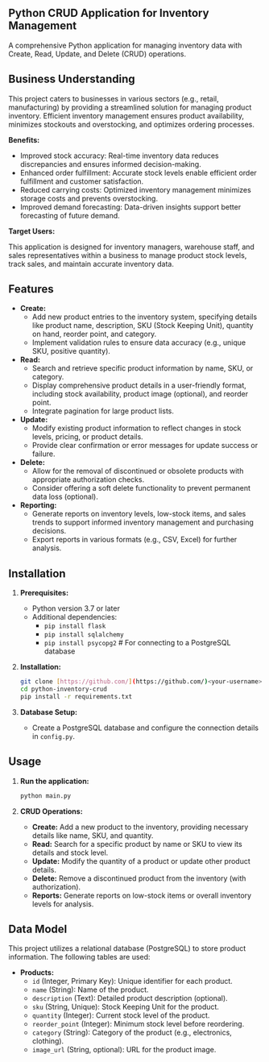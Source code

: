 ## Python CRUD Application for Inventory Management

A comprehensive Python application for managing inventory data with Create, Read, Update, and Delete (CRUD) operations.

## Business Understanding

This project caters to businesses in various sectors (e.g., retail, manufacturing) by providing a streamlined solution for managing product inventory. Efficient inventory management ensures product availability, minimizes stockouts and overstocking, and optimizes ordering processes.

**Benefits:**

* Improved stock accuracy: Real-time inventory data reduces discrepancies and ensures informed decision-making.
* Enhanced order fulfillment: Accurate stock levels enable efficient order fulfillment and customer satisfaction.
* Reduced carrying costs: Optimized inventory management minimizes storage costs and prevents overstocking.
* Improved demand forecasting: Data-driven insights support better forecasting of future demand.

**Target Users:**

This application is designed for inventory managers, warehouse staff, and sales representatives within a business to manage product stock levels, track sales, and maintain accurate inventory data.

## Features

* **Create:**
    * Add new product entries to the inventory system, specifying details like product name, description, SKU (Stock Keeping Unit), quantity on hand, reorder point, and category.
    * Implement validation rules to ensure data accuracy (e.g., unique SKU, positive quantity).
* **Read:**
    * Search and retrieve specific product information by name, SKU, or category.
    * Display comprehensive product details in a user-friendly format, including stock availability, product image (optional), and reorder point.
    * Integrate pagination for large product lists.
* **Update:**
    * Modify existing product information to reflect changes in stock levels, pricing, or product details.
    * Provide clear confirmation or error messages for update success or failure.
* **Delete:**
    * Allow for the removal of discontinued or obsolete products with appropriate authorization checks.
    * Consider offering a soft delete functionality to prevent permanent data loss (optional).
* **Reporting:**
    * Generate reports on inventory levels, low-stock items, and sales trends to support informed inventory management and purchasing decisions.
    * Export reports in various formats (e.g., CSV, Excel) for further analysis.

## Installation

1. **Prerequisites:**
    * Python version 3.7 or later
    * Additional dependencies:
        * `pip install flask`
        * `pip install sqlalchemy`
        * `pip install psycopg2`  # For connecting to a PostgreSQL database

2. **Installation:**
    ```bash
    git clone [https://github.com/](https://github.com/)<your-username>/python-inventory-crud.git
    cd python-inventory-crud
    pip install -r requirements.txt
    ```

3. **Database Setup:**
    * Create a PostgreSQL database and configure the connection details in `config.py`.

## Usage

1. **Run the application:**
    ```bash
    python main.py
    ```

2. **CRUD Operations:**
    * **Create:** Add a new product to the inventory, providing necessary details like name, SKU, and quantity.
    * **Read:** Search for a specific product by name or SKU to view its details and stock level.
    * **Update:** Modify the quantity of a product or update other product details.
    * **Delete:** Remove a discontinued product from the inventory (with authorization).
    * **Reports:** Generate reports on low-stock items or overall inventory levels for analysis.

## Data Model

This project utilizes a relational database (PostgreSQL) to store product information. The following tables are used:

* **Products:**
    * `id` (Integer, Primary Key): Unique identifier for each product.
    * `name` (String): Name of the product.
    * `description` (Text): Detailed product description (optional).
    * `sku` (String, Unique): Stock Keeping Unit for the product.
    * `quantity` (Integer): Current stock level of the product.
    * `reorder_point` (Integer): Minimum stock level before reordering.
    * `category` (String): Category of the product (e.g., electronics, clothing).
    * `image_url` (String, optional): URL for the product image.
